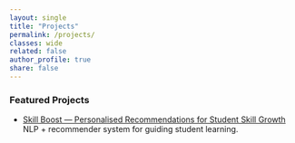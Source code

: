 ```yaml
---
layout: single
title: "Projects"
permalink: /projects/
classes: wide
related: false
author_profile: true
share: false
---
```



### Featured Projects

- [Skill Boost — Personalised Recommendations for Student Skill Growth](/projects/skill-boost/)  
  NLP + recommender system for guiding student learning.



